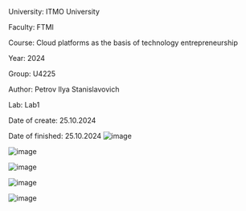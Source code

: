 University: ITMO University

Faculty: FTMI

Course: Cloud platforms as the basis of technology entrepreneurship

Year: 2024

Group: U4225

Author: Petrov Ilya Stanislavovich

Lab: Lab1

Date of create: 25.10.2024

Date of finished: 25.10.2024
![image](https://github.com/user-attachments/assets/7595b91a-7171-40de-a116-63ea22e97153)

![image](https://github.com/user-attachments/assets/6374c824-ab60-4cbf-bcc7-7b7062aab6c8)

![image](https://github.com/user-attachments/assets/aa6b9a8a-8ce9-4caa-9642-da36b5d2bdda)

![image](https://github.com/user-attachments/assets/6deb05f0-fb84-4968-bdcc-daf9e76332e7)

![image](https://github.com/user-attachments/assets/390d4255-27ab-41e1-856e-9566d63759ef)

